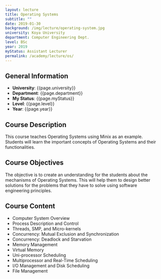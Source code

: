 ```yaml
---
layout: lecture
title: Operating Systems
subtitle: ""
date: 2019-01-30
background: /img/lecture/operating-system.jpg
university: Koya University
department: Computer Engineering Dept.
level: BSc
year: 2019
myStatus: Assistant Lecturer
permalink: /academy/lecture/os/
---
```


## General Information

- **University**: {{page.university}}
- **Department**: {{page.department}}
- **My Status**: {{page.myStatus}}
- **Level**: {{page.level}}
- **Year**: {{page.year}}

## Course Description

This course teaches Operating Systems using Minix as an example. Students will learn the important concepts of Operating Systems and their functionalities.

## Course Objectives

The objective is to create an understanding for the students about the mechanisms of Operating Systems. This will help them to design better solutions for the problems that they have to solve using software engineering principles.

## Course Content

- Computer System Overview
- Process Description and Control
- Threads, SMP, and Micro-kernels
- Concurrency: Mutual Exclusion and Synchronization
- Concurrency: Deadlock and Starvation
- Memory Management
- Virtual Memory
- Uni-processor Scheduling
- Multiprocessor and Real-Time Scheduling
- I/O Management and Disk Scheduling
- File Management
